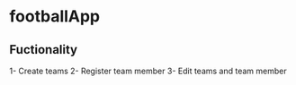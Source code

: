 # footballApp

## Fuctionality
  1- Create teams
  2- Register team member
  3- Edit teams and team member

